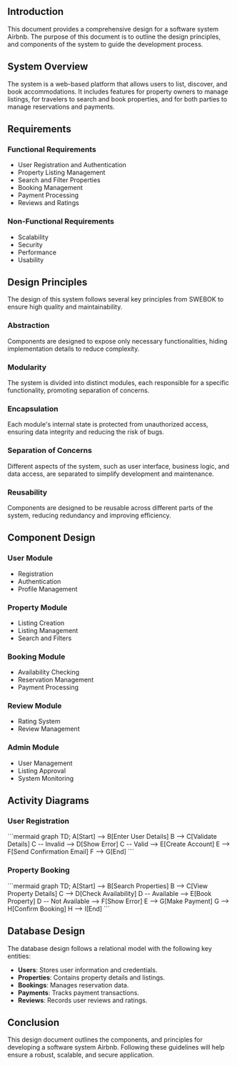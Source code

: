 ## Introduction
This document provides a comprehensive design for a software system Airbnb. The purpose of this document is to outline the design principles, and components of the system to guide the development process.

## System Overview
The system is a web-based platform that allows users to list, discover, and book accommodations. It includes features for property owners to manage listings, for travelers to search and book properties, and for both parties to manage reservations and payments.

## Requirements
### Functional Requirements
- User Registration and Authentication
- Property Listing Management
- Search and Filter Properties
- Booking Management
- Payment Processing
- Reviews and Ratings

### Non-Functional Requirements
- Scalability
- Security
- Performance
- Usability

## Design Principles
The design of this system follows several key principles from SWEBOK to ensure high quality and maintainability.

### Abstraction
Components are designed to expose only necessary functionalities, hiding implementation details to reduce complexity.

### Modularity
The system is divided into distinct modules, each responsible for a specific functionality, promoting separation of concerns.

### Encapsulation
Each module's internal state is protected from unauthorized access, ensuring data integrity and reducing the risk of bugs.

### Separation of Concerns
Different aspects of the system, such as user interface, business logic, and data access, are separated to simplify development and maintenance.

### Reusability
Components are designed to be reusable across different parts of the system, reducing redundancy and improving efficiency.

## Component Design
### User Module
- Registration
- Authentication
- Profile Management

### Property Module
- Listing Creation
- Listing Management
- Search and Filters

### Booking Module
- Availability Checking
- Reservation Management
- Payment Processing

### Review Module
- Rating System
- Review Management

### Admin Module
- User Management
- Listing Approval
- System Monitoring

## Activity Diagrams
### User Registration
\`\`\`mermaid
graph TD;
    A[Start] --> B[Enter User Details]
    B --> C[Validate Details]
    C -- Invalid --> D[Show Error]
    C -- Valid --> E[Create Account]
    E --> F[Send Confirmation Email]
    F --> G[End]
\`\`\`

### Property Booking
\`\`\`mermaid
graph TD;
    A[Start] --> B[Search Properties]
    B --> C[View Property Details]
    C --> D[Check Availability]
    D -- Available --> E[Book Property]
    D -- Not Available --> F[Show Error]
    E --> G[Make Payment]
    G --> H[Confirm Booking]
    H --> I[End]
\`\`\`

## Database Design
The database design follows a relational model with the following key entities:
- **Users**: Stores user information and credentials.
- **Properties**: Contains property details and listings.
- **Bookings**: Manages reservation data.
- **Payments**: Tracks payment transactions.
- **Reviews**: Records user reviews and ratings.
  
## Conclusion
This design document outlines the  components, and principles for developing a software system Airbnb. Following these guidelines will help ensure a robust, scalable, and secure application.
